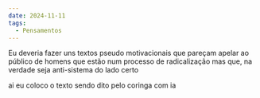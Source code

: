 ```yaml
---
date: 2024-11-11
tags:
  - Pensamentos
---
```


Eu deveria fazer uns textos pseudo motivacionais que pareçam apelar ao público de homens que estão num processo de radicalização mas que, na verdade seja anti-sistema do lado certo

ai eu coloco o texto sendo dito pelo coringa com ia 